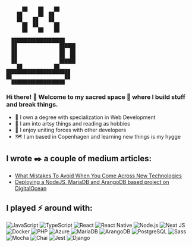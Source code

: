                                                                          
          ██    ██    ██                                    
        ██      ██  ██                                      
        ██    ██    ██                                      
          ██  ██      ██                                    
          ██    ██    ██                                    
                                                            
      ████████████████████                                  
      ██                ██████                              
      ██                ██  ██                              
      ██                ██  ██                              
      ██                ██████                              
        ██            ██                                    
    ████████████████████████                                
    ██                    ██                                
      ████████████████████                                  
                                                                                        
                                                                                        
### Hi there! 👋 Welcome to my sacred space 🔮 where I build stuff and break things.

- 📜 I own a degree with specialization in Web Development
- 🎨 I am into artsy things and reading as hobbies
- 🌱 I enjoy uniting forces with other developers
- 🗺️ I am based in Copenhagen and learning new things is my hygge
 
## I wrote ✒️ a couple of medium articles:
- [What Mistakes To Avoid When You Come Across New Technologies](https://brigittarucz.medium.com/what-mistakes-to-avoid-when-you-come-across-new-technologies-ecda548f89cf)   
- [Deploying a NodeJS, MariaDB and ArangoDB based project on DigitalOcean](https://brigittarucz.medium.com/deploying-a-nodejs-mariadb-and-arangodb-based-project-on-digitalocean-fc1f9709b6a0)              

## I played ⚡ around with:

![JavaScript](https://img.shields.io/badge/-JavaScript-191919?&logo=JavaScript)
![TypeScript](https://img.shields.io/badge/-TypeScript-191919?&logo=TypeScript)
![React](https://img.shields.io/badge/-React-191919?&logo=React)
![React Native](https://img.shields.io/badge/-React%20Native-191919?&logo=React)
![Node.js](https://img.shields.io/badge/-Node.js-191919?&logo=Node.js)
![Next JS](https://img.shields.io/badge/Next-black?style=for-the-badge&logo=next.js&logoColor=white)
![Docker](https://img.shields.io/badge/-Docker-191919?&logo=Docker)
![PHP](https://img.shields.io/badge/-PHP-191919?&logo=PHP)
![Azure](https://img.shields.io/badge/-Azure-191919?&logo=Microsoft%20Azure)
![MariaDB](https://img.shields.io/badge/-MariaDB-191919?&logo=MariaDB)
![ArangoDB](https://img.shields.io/badge/-ArangoDB-191919?&logo=ArangoDB)
![PostgreSQL](https://img.shields.io/badge/-PostgreSQL-191919?&logo=PostgreSQL)
![Sass](https://img.shields.io/badge/-Sass-191919?&logo=Sass)
![Mocha](https://img.shields.io/badge/-Mocha-191919?&logo=Mocha)
![Chai](https://img.shields.io/badge/-Chai-191919?&logo=Chai)
![Jest](https://img.shields.io/badge/-Jest-191919?&logo=Jest)
![Django](https://img.shields.io/badge/-Django-191919?&logo=Django)
